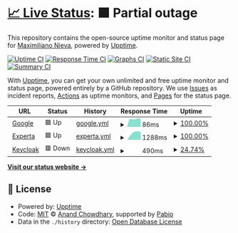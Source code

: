 # [📈 Live Status](https://demo.upptime.js.org): <!--live status--> **🟧 Partial outage**

This repository contains the open-source uptime monitor and status page for [Maximiliano Nieva](https://demo.upptime.js.org), powered by [Upptime](https://github.com/upptime/upptime).

[![Uptime CI](https://github.com/maquitzo/santander-upptime/workflows/Uptime%20CI/badge.svg)](https://github.com/maquitzo/santander-upptime/actions?query=workflow%3A%22Uptime+CI%22)
[![Response Time CI](https://github.com/maquitzo/santander-upptime/workflows/Response%20Time%20CI/badge.svg)](https://github.com/maquitzo/santander-upptime/actions?query=workflow%3A%22Response+Time+CI%22)
[![Graphs CI](https://github.com/maquitzo/santander-upptime/workflows/Graphs%20CI/badge.svg)](https://github.com/maquitzo/santander-upptime/actions?query=workflow%3A%22Graphs+CI%22)
[![Static Site CI](https://github.com/maquitzo/santander-upptime/workflows/Static%20Site%20CI/badge.svg)](https://github.com/maquitzo/santander-upptime/actions?query=workflow%3A%22Static+Site+CI%22)
[![Summary CI](https://github.com/maquitzo/santander-upptime/workflows/Summary%20CI/badge.svg)](https://github.com/maquitzo/santander-upptime/actions?query=workflow%3A%22Summary+CI%22)

With [Upptime](https://upptime.js.org), you can get your own unlimited and free uptime monitor and status page, powered entirely by a GitHub repository. We use [Issues](https://github.com/maquitzo/santander-upptime/issues) as incident reports, [Actions](https://github.com/maquitzo/santander-upptime/actions) as uptime monitors, and [Pages](https://demo.upptime.js.org) for the status page.

<!--start: status pages-->
<!-- This summary is generated by Upptime (https://github.com/upptime/upptime) -->
<!-- Do not edit this manually, your changes will be overwritten -->
<!-- prettier-ignore -->
| URL | Status | History | Response Time | Uptime |
| --- | ------ | ------- | ------------- | ------ |
| <img alt="" src="https://icons.duckduckgo.com/ip3/www.google.com.ico" height="13"> [Google](https://www.google.com) | 🟩 Up | [google.yml](https://github.com/maquitzo/santander-upptime/commits/HEAD/history/google.yml) | <details><summary><img alt="Response time graph" src="./graphs/google/response-time-week.png" height="20"> 86ms</summary><br><a href="https://maquitzo.github.io/santander-upptime/history/google"><img alt="Response time 86" src="https://img.shields.io/endpoint?url=https%3A%2F%2Fraw.githubusercontent.com%2Fmaquitzo%2Fsantander-upptime%2FHEAD%2Fapi%2Fgoogle%2Fresponse-time.json"></a><br><a href="https://maquitzo.github.io/santander-upptime/history/google"><img alt="24-hour response time 83" src="https://img.shields.io/endpoint?url=https%3A%2F%2Fraw.githubusercontent.com%2Fmaquitzo%2Fsantander-upptime%2FHEAD%2Fapi%2Fgoogle%2Fresponse-time-day.json"></a><br><a href="https://maquitzo.github.io/santander-upptime/history/google"><img alt="7-day response time 86" src="https://img.shields.io/endpoint?url=https%3A%2F%2Fraw.githubusercontent.com%2Fmaquitzo%2Fsantander-upptime%2FHEAD%2Fapi%2Fgoogle%2Fresponse-time-week.json"></a><br><a href="https://maquitzo.github.io/santander-upptime/history/google"><img alt="30-day response time 86" src="https://img.shields.io/endpoint?url=https%3A%2F%2Fraw.githubusercontent.com%2Fmaquitzo%2Fsantander-upptime%2FHEAD%2Fapi%2Fgoogle%2Fresponse-time-month.json"></a><br><a href="https://maquitzo.github.io/santander-upptime/history/google"><img alt="1-year response time 86" src="https://img.shields.io/endpoint?url=https%3A%2F%2Fraw.githubusercontent.com%2Fmaquitzo%2Fsantander-upptime%2FHEAD%2Fapi%2Fgoogle%2Fresponse-time-year.json"></a></details> | <details><summary><a href="https://maquitzo.github.io/santander-upptime/history/google">100.00%</a></summary><a href="https://maquitzo.github.io/santander-upptime/history/google"><img alt="All-time uptime 100.00%" src="https://img.shields.io/endpoint?url=https%3A%2F%2Fraw.githubusercontent.com%2Fmaquitzo%2Fsantander-upptime%2FHEAD%2Fapi%2Fgoogle%2Fuptime.json"></a><br><a href="https://maquitzo.github.io/santander-upptime/history/google"><img alt="24-hour uptime 100.00%" src="https://img.shields.io/endpoint?url=https%3A%2F%2Fraw.githubusercontent.com%2Fmaquitzo%2Fsantander-upptime%2FHEAD%2Fapi%2Fgoogle%2Fuptime-day.json"></a><br><a href="https://maquitzo.github.io/santander-upptime/history/google"><img alt="7-day uptime 100.00%" src="https://img.shields.io/endpoint?url=https%3A%2F%2Fraw.githubusercontent.com%2Fmaquitzo%2Fsantander-upptime%2FHEAD%2Fapi%2Fgoogle%2Fuptime-week.json"></a><br><a href="https://maquitzo.github.io/santander-upptime/history/google"><img alt="30-day uptime 100.00%" src="https://img.shields.io/endpoint?url=https%3A%2F%2Fraw.githubusercontent.com%2Fmaquitzo%2Fsantander-upptime%2FHEAD%2Fapi%2Fgoogle%2Fuptime-month.json"></a><br><a href="https://maquitzo.github.io/santander-upptime/history/google"><img alt="1-year uptime 100.00%" src="https://img.shields.io/endpoint?url=https%3A%2F%2Fraw.githubusercontent.com%2Fmaquitzo%2Fsantander-upptime%2FHEAD%2Fapi%2Fgoogle%2Fuptime-year.json"></a></details>
| <img alt="" src="https://icons.duckduckgo.com/ip3/www.experta.com.ar.ico" height="13"> [Experta](https://www.experta.com.ar) | 🟩 Up | [experta.yml](https://github.com/maquitzo/santander-upptime/commits/HEAD/history/experta.yml) | <details><summary><img alt="Response time graph" src="./graphs/experta/response-time-week.png" height="20"> 1288ms</summary><br><a href="https://maquitzo.github.io/santander-upptime/history/experta"><img alt="Response time 1288" src="https://img.shields.io/endpoint?url=https%3A%2F%2Fraw.githubusercontent.com%2Fmaquitzo%2Fsantander-upptime%2FHEAD%2Fapi%2Fexperta%2Fresponse-time.json"></a><br><a href="https://maquitzo.github.io/santander-upptime/history/experta"><img alt="24-hour response time 1315" src="https://img.shields.io/endpoint?url=https%3A%2F%2Fraw.githubusercontent.com%2Fmaquitzo%2Fsantander-upptime%2FHEAD%2Fapi%2Fexperta%2Fresponse-time-day.json"></a><br><a href="https://maquitzo.github.io/santander-upptime/history/experta"><img alt="7-day response time 1288" src="https://img.shields.io/endpoint?url=https%3A%2F%2Fraw.githubusercontent.com%2Fmaquitzo%2Fsantander-upptime%2FHEAD%2Fapi%2Fexperta%2Fresponse-time-week.json"></a><br><a href="https://maquitzo.github.io/santander-upptime/history/experta"><img alt="30-day response time 1288" src="https://img.shields.io/endpoint?url=https%3A%2F%2Fraw.githubusercontent.com%2Fmaquitzo%2Fsantander-upptime%2FHEAD%2Fapi%2Fexperta%2Fresponse-time-month.json"></a><br><a href="https://maquitzo.github.io/santander-upptime/history/experta"><img alt="1-year response time 1288" src="https://img.shields.io/endpoint?url=https%3A%2F%2Fraw.githubusercontent.com%2Fmaquitzo%2Fsantander-upptime%2FHEAD%2Fapi%2Fexperta%2Fresponse-time-year.json"></a></details> | <details><summary><a href="https://maquitzo.github.io/santander-upptime/history/experta">100.00%</a></summary><a href="https://maquitzo.github.io/santander-upptime/history/experta"><img alt="All-time uptime 100.00%" src="https://img.shields.io/endpoint?url=https%3A%2F%2Fraw.githubusercontent.com%2Fmaquitzo%2Fsantander-upptime%2FHEAD%2Fapi%2Fexperta%2Fuptime.json"></a><br><a href="https://maquitzo.github.io/santander-upptime/history/experta"><img alt="24-hour uptime 100.00%" src="https://img.shields.io/endpoint?url=https%3A%2F%2Fraw.githubusercontent.com%2Fmaquitzo%2Fsantander-upptime%2FHEAD%2Fapi%2Fexperta%2Fuptime-day.json"></a><br><a href="https://maquitzo.github.io/santander-upptime/history/experta"><img alt="7-day uptime 100.00%" src="https://img.shields.io/endpoint?url=https%3A%2F%2Fraw.githubusercontent.com%2Fmaquitzo%2Fsantander-upptime%2FHEAD%2Fapi%2Fexperta%2Fuptime-week.json"></a><br><a href="https://maquitzo.github.io/santander-upptime/history/experta"><img alt="30-day uptime 100.00%" src="https://img.shields.io/endpoint?url=https%3A%2F%2Fraw.githubusercontent.com%2Fmaquitzo%2Fsantander-upptime%2FHEAD%2Fapi%2Fexperta%2Fuptime-month.json"></a><br><a href="https://maquitzo.github.io/santander-upptime/history/experta"><img alt="1-year uptime 100.00%" src="https://img.shields.io/endpoint?url=https%3A%2F%2Fraw.githubusercontent.com%2Fmaquitzo%2Fsantander-upptime%2FHEAD%2Fapi%2Fexperta%2Fuptime-year.json"></a></details>
| <img alt="" src="https://icons.duckduckgo.com/ip3/auth.experta.com.ar.ico" height="13"> [Keycloak](https://auth.experta.com.ar/auth/realms/seguros/protocol/openid-connect/token) | 🟥 Down | [keycloak.yml](https://github.com/maquitzo/santander-upptime/commits/HEAD/history/keycloak.yml) | <details><summary><img alt="Response time graph" src="./graphs/keycloak/response-time-week.png" height="20"> 490ms</summary><br><a href="https://maquitzo.github.io/santander-upptime/history/keycloak"><img alt="Response time 490" src="https://img.shields.io/endpoint?url=https%3A%2F%2Fraw.githubusercontent.com%2Fmaquitzo%2Fsantander-upptime%2FHEAD%2Fapi%2Fkeycloak%2Fresponse-time.json"></a><br><a href="https://maquitzo.github.io/santander-upptime/history/keycloak"><img alt="24-hour response time 490" src="https://img.shields.io/endpoint?url=https%3A%2F%2Fraw.githubusercontent.com%2Fmaquitzo%2Fsantander-upptime%2FHEAD%2Fapi%2Fkeycloak%2Fresponse-time-day.json"></a><br><a href="https://maquitzo.github.io/santander-upptime/history/keycloak"><img alt="7-day response time 490" src="https://img.shields.io/endpoint?url=https%3A%2F%2Fraw.githubusercontent.com%2Fmaquitzo%2Fsantander-upptime%2FHEAD%2Fapi%2Fkeycloak%2Fresponse-time-week.json"></a><br><a href="https://maquitzo.github.io/santander-upptime/history/keycloak"><img alt="30-day response time 490" src="https://img.shields.io/endpoint?url=https%3A%2F%2Fraw.githubusercontent.com%2Fmaquitzo%2Fsantander-upptime%2FHEAD%2Fapi%2Fkeycloak%2Fresponse-time-month.json"></a><br><a href="https://maquitzo.github.io/santander-upptime/history/keycloak"><img alt="1-year response time 490" src="https://img.shields.io/endpoint?url=https%3A%2F%2Fraw.githubusercontent.com%2Fmaquitzo%2Fsantander-upptime%2FHEAD%2Fapi%2Fkeycloak%2Fresponse-time-year.json"></a></details> | <details><summary><a href="https://maquitzo.github.io/santander-upptime/history/keycloak">24.74%</a></summary><a href="https://maquitzo.github.io/santander-upptime/history/keycloak"><img alt="All-time uptime 24.74%" src="https://img.shields.io/endpoint?url=https%3A%2F%2Fraw.githubusercontent.com%2Fmaquitzo%2Fsantander-upptime%2FHEAD%2Fapi%2Fkeycloak%2Fuptime.json"></a><br><a href="https://maquitzo.github.io/santander-upptime/history/keycloak"><img alt="24-hour uptime 24.74%" src="https://img.shields.io/endpoint?url=https%3A%2F%2Fraw.githubusercontent.com%2Fmaquitzo%2Fsantander-upptime%2FHEAD%2Fapi%2Fkeycloak%2Fuptime-day.json"></a><br><a href="https://maquitzo.github.io/santander-upptime/history/keycloak"><img alt="7-day uptime 24.74%" src="https://img.shields.io/endpoint?url=https%3A%2F%2Fraw.githubusercontent.com%2Fmaquitzo%2Fsantander-upptime%2FHEAD%2Fapi%2Fkeycloak%2Fuptime-week.json"></a><br><a href="https://maquitzo.github.io/santander-upptime/history/keycloak"><img alt="30-day uptime 24.74%" src="https://img.shields.io/endpoint?url=https%3A%2F%2Fraw.githubusercontent.com%2Fmaquitzo%2Fsantander-upptime%2FHEAD%2Fapi%2Fkeycloak%2Fuptime-month.json"></a><br><a href="https://maquitzo.github.io/santander-upptime/history/keycloak"><img alt="1-year uptime 24.74%" src="https://img.shields.io/endpoint?url=https%3A%2F%2Fraw.githubusercontent.com%2Fmaquitzo%2Fsantander-upptime%2FHEAD%2Fapi%2Fkeycloak%2Fuptime-year.json"></a></details>

<!--end: status pages-->

[**Visit our status website →**](https://demo.upptime.js.org)

## 📄 License

- Powered by: [Upptime](https://github.com/upptime/upptime)
- Code: [MIT](./LICENSE) © [Anand Chowdhary](https://anandchowdhary.com), supported by [Pabio](https://pabio.com)
- Data in the `./history` directory: [Open Database License](https://opendatacommons.org/licenses/odbl/1-0/)
